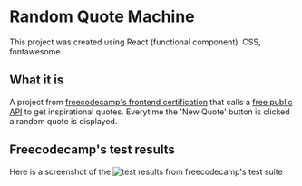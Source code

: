 # Random Quote Machine

This project was created using React (functional component), CSS, fontawesome.

## What it is

A project from [freecodecamp's frontend certification](https://www.freecodecamp.org/learn/front-end-libraries/front-end-libraries-projects/build-a-random-quote-machine) that calls a [free public API](https://forum.freecodecamp.org/t/free-api-inspirational-quotes-json-with-code-examples/311373) to get inspirational quotes. Everytime the 'New Quote' button is clicked a random quote is displayed.

## Freecodecamp's test results

Here is a screenshot of the ![test results](images/test-results.png) from freecodecamp's test suite